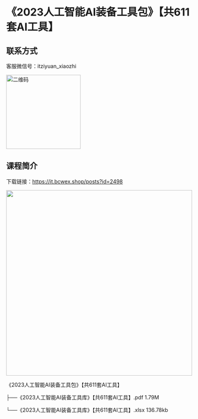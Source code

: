 # 《2023人工智能AI装备工具包》【共611套AI工具】

## 联系方式

客服微信号：itziyuan_xiaozhi

<img src="https://ziyuanyun.oss-cn-guangzhou.aliyuncs.com/common/20240614073449/666b82192834a.jpg" width="200" height="200" alt="二维码">

## 课程简介

下载链接：https://it.bcwex.shop/posts?id=2498

<img src="https://ziyuanyun.oss-cn-guangzhou.aliyuncs.com/yun/20240515184031/6644911f92664.jpg" width="500" alt="">

  《2023人工智能AI装备工具包》【共611套AI工具】



 ├──《2023人工智能AI装备工具库》【共611套AI工具】.pdf 1.79M

 └──《2023人工智能AI装备工具库》【共611套AI工具】.xlsx 136.78kb

  
